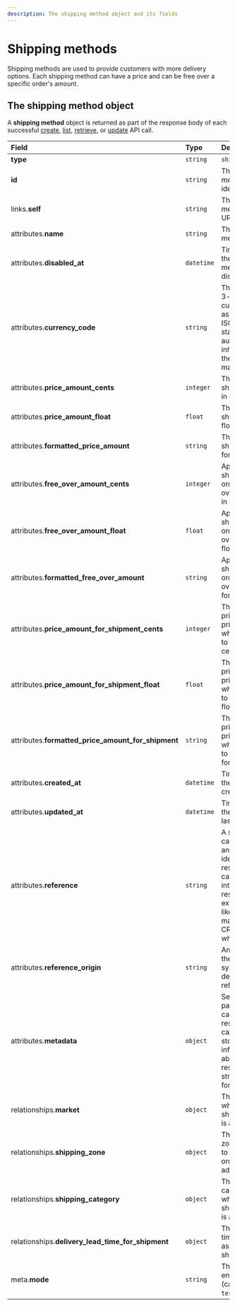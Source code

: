 ```yaml
---
description: The shipping method object and its fields
---
```


# Shipping methods

Shipping methods are used to provide customers with more delivery options. Each shipping method can have a price and can be free over a specific order's amount.

## The shipping method object

A **shipping method** object is returned as part of the response body of each successful [create](https://docs.commercelayer.io/api/resources/shipping_methods/create_shipping_method), [list](https://docs.commercelayer.io/api/resources/shipping_methods/list_shipping_methods), [retrieve](https://docs.commercelayer.io/api/resources/shipping_methods/retrieve_shipping_method), or [update](https://docs.commercelayer.io/api/resources/shipping_methods/update_shipping_method) API call.

| Field | Type | Description |
| :--- | :--- | :--- |
| **type** | `string` | `shipping_methods` |
| **id** | `string` | The shipping method unique identifier |
| links.**self** | `string` | The shipping method endpoint URL |
| attributes.**name** | `string` | The shipping method's name |
| attributes.**disabled\_at** | `datetime` | Time at which the shipping method was disabled. |
| attributes.**currency\_code** | `string` | The international 3-letter currency code as defined by the ISO 4217 standard, automatically inherited from the associated market. |
| attributes.**price\_amount\_cents** | `integer` | The price of this shipping method, in cents. |
| attributes.**price\_amount\_float** | `float` | The price of this shipping method, float. |
| attributes.**formatted\_price\_amount** | `string` | The price of this shipping method, formatted. |
| attributes.**free\_over\_amount\_cents** | `integer` | Apply free shipping if the order amount is over this value, in cents. |
| attributes.**free\_over\_amount\_float** | `float` | Apply free shipping if the order amount is over this value, float. |
| attributes.**formatted\_free\_over\_amount** | `string` | Apply free shipping if the order amount is over this value, formatted. |
| attributes.**price\_amount\_for\_shipment\_cents** | `integer` | The calculated price \(zero or price amount\) when associated to a shipment, in cents. |
| attributes.**price\_amount\_for\_shipment\_float** | `float` | The calculated price \(zero or price amount\) when associated to a shipment, float. |
| attributes.**formatted\_price\_amount\_for\_shipment** | `string` | The calculated price \(zero or price amount\) when associated to a shipment, formatted. |
| attributes.**created\_at** | `datetime` | Time at which the resource was created. |
| attributes.**updated\_at** | `datetime` | Time at which the resource was last updated. |
| attributes.**reference** | `string` | A string that you can use to add any external identifier to the resource. This can be useful for integrating the resource to an external system, like an ERP, a marketing tool, a CRM, or whatever. |
| attributes.**reference\_origin** | `string` | Any identifier of the third party system that defines the reference code |
| attributes.**metadata** | `object` | Set of key-value pairs that you can attach to the resource. This can be useful for storing additional information about the resource in a structured format. |
| relationships.**market** | `object` | The market where this shipping method is available. |
| relationships.**shipping\_zone** | `object` | The shipping zone that is used to match the order shipping address. |
| relationships.**shipping\_category** | `object` | The shipping category for which this shipping method is available. |
| relationships.**delivery\_lead\_time\_for\_shipment** | `object` | The delivery lead time for the associated shipment. |
| meta.**mode** | `string` | The resource environment \(can be one of `test` or `live`\) |


